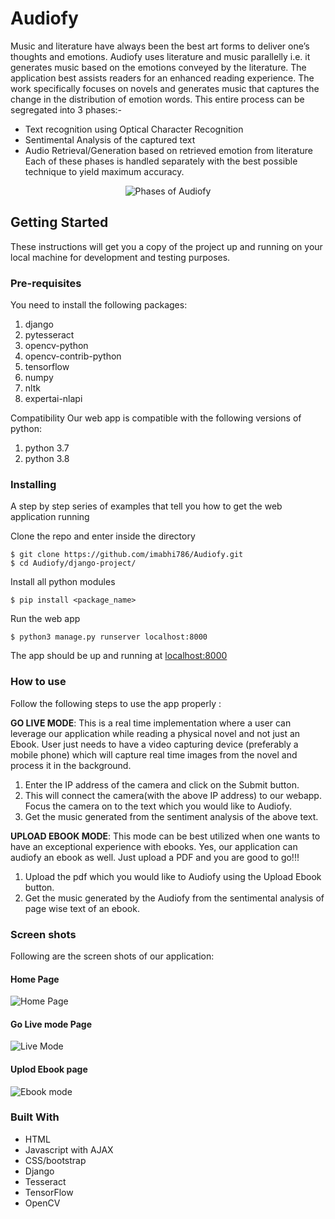 # Audiofy
Music and literature have always been the best art forms to deliver one’s thoughts and emotions. Audiofy uses literature and music parallelly i.e. it generates music based on the emotions conveyed by the literature. The application best assists readers for an enhanced reading experience. The work specifically focuses on novels and generates music that captures the change in the distribution of emotion words. 
This entire process can be segregated into 3 phases:-
- Text recognition using Optical Character Recognition
- Sentimental Analysis of the captured text
- Audio Retrieval/Generation based on retrieved emotion from literature
Each of these phases is handled separately with the best possible technique to yield maximum accuracy.

<p align="center">
  <img src="https://user-images.githubusercontent.com/30263342/68184327-b82adb00-ffc4-11e9-98b7-5f6911174886.png" align = "center" alt = "Phases of Audiofy"/>
</p>

## Getting Started

These instructions will get you a copy of the project up and running on your local machine for development and testing purposes.

### Pre-requisites

You need to install the following packages:
1) django
2) pytesseract
3) opencv-python
4) opencv-contrib-python
5) tensorflow
6) numpy
7) nltk
8) expertai-nlapi

Compatibility
Our web app is compatible with the following versions of python:
1) python 3.7 
2) python 3.8

### Installing

A step by step series of examples that tell you how to get  the web application running

Clone the repo and enter inside the directory

```shell
$ git clone https://github.com/imabhi786/Audiofy.git 
$ cd Audiofy/django-project/
```


Install all python modules

```shell
$ pip install <package_name>
```

Run the web app

```shell
$ python3 manage.py runserver localhost:8000
```

The app should be up and running at [localhost:8000](http://localhost:8000/)

### How to use
Follow the following steps to use the app properly :

**GO LIVE MODE**: This is a real time implementation where a user can leverage our application while reading a physical novel and not just an Ebook. User just needs to have a video capturing device (preferably a mobile phone) which will capture real time images from the novel and process it in the background.
1) Enter the IP address of the camera and click on the Submit button.
2) This will connect the camera(with the above IP address) to our webapp. Focus the camera on to the text which you would like to Audiofy.
3) Get the music generated from the sentiment analysis of the above text.

**UPLOAD EBOOK MODE**: This mode can be best utilized when one wants to have an exceptional experience with ebooks. Yes, our application can audiofy an ebook as well. Just upload a PDF and you are good to go!!!
1) Upload the pdf which you would like to Audiofy using the Upload Ebook button.
2) Get the music generated by the Audiofy from the sentimental analysis of page wise text of an ebook.


### Screen shots

Following are the screen shots of our application:

#### Home Page 
![Home Page](https://user-images.githubusercontent.com/30263342/108684607-1f9dce80-7519-11eb-89e3-f5ca3573fdee.png)

#### Go Live mode Page
![Live Mode](https://user-images.githubusercontent.com/30263342/108684512-009f3c80-7519-11eb-8128-49cd1ff56b47.png)

#### Uplod Ebook page
![Ebook mode](https://user-images.githubusercontent.com/30263342/108684600-1d3b7480-7519-11eb-8493-82a1d0c9ba39.png)



### Built With

* HTML
* Javascript with AJAX
* CSS/bootstrap
* Django
* Tesseract
* TensorFlow
* OpenCV
